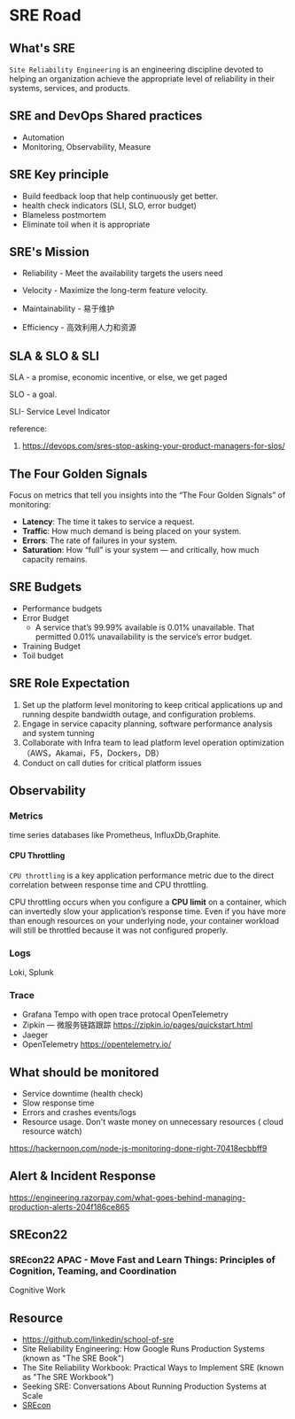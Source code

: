 # SRE Road

## What's SRE

`Site Reliability Engineering` is an engineering discipline devoted to helping an organization achieve the appropriate level of reliability in their systems, services, and products.

## SRE and DevOps Shared practices

- Automation
- Monitoring, Observability, Measure

## SRE Key principle

- Build feedback loop that help continuously get better.
- health check indicators (SLI, SLO, error budget)
- Blameless postmortem
- Eliminate toil when it is appropriate

## SRE's Mission

- Reliability - Meet the availability targets the users need

- Velocity - Maximize the long-term feature velocity.

- Maintainability - 易于维护

- Efficiency - 高效利用人力和资源

## SLA & SLO & SLI

SLA - a promise, economic incentive, or else, we get paged

SLO - a goal.

SLI- Service Level Indicator

reference:

1. <https://devops.com/sres-stop-asking-your-product-managers-for-slos/>

## The Four Golden Signals

Focus on metrics that tell you insights into the “The Four Golden Signals” of monitoring:

- **Latency**: The time it takes to service a request.
- **Traffic**: How much demand is being placed on your system.
- **Errors**: The rate of failures in your system.
- **Saturation**: How “full” is your system — and critically, how much capacity remains.


## SRE Budgets

- Performance budgets
- Error Budget
  - A service that’s 99.99% available is 0.01% unavailable. That permitted 0.01% unavailability is the service’s error budget.
- Training Budget
- Toil budget

## SRE Role Expectation

1. Set up the platform level monitoring to keep critical applications up and running despite bandwidth outage, and configuration problems.
2. Engage in service capacity planning, software performance analysis and system tunning
3. Collaborate with Infra team to lead platform level operation optimization （AWS，Akamai，F5，Dockers，DB）
4. Conduct on call duties for critical platform issues

## Observability

### Metrics

time series databases like Prometheus, InfluxDb,Graphite.

#### CPU Throttling

`CPU throttling` is a key application performance metric due to the direct correlation between response time and CPU throttling. 

CPU throttling occurs when you configure a **CPU limit** on a container, which can invertedly slow your application’s response time. Even if you have more than enough resources on your underlying node, your container workload will still be throttled because it was not configured properly.


### Logs


Loki, Splunk
### Trace

- Grafana Tempo with open trace protocal OpenTelemetry
- Zipkin — 微服务链路跟踪 https://zipkin.io/pages/quickstart.html
- Jaeger
- OpenTelemetry https://opentelemetry.io/

## What should be monitored

- Service downtime (health check)
- Slow response time
- Errors and crashes events/logs
- Resource usage. Don't waste money on unnecessary resources ( cloud resource watch)
	
https://hackernoon.com/node-js-monitoring-done-right-70418ecbbff9

## Alert & Incident Response

https://engineering.razorpay.com/what-goes-behind-managing-production-alerts-204f186ce865

## SREcon22

### SREcon22 APAC - Move Fast and Learn Things: Principles of Cognition, Teaming, and Coordination

Cognitive Work



## Resource

- <https://github.com/linkedin/school-of-sre>
- Site Reliability Engineering: How Google Runs Production Systems (known as "The SRE Book")
- The Site Reliability Workbook: Practical Ways to Implement SRE (known as "The SRE Workbook")
- Seeking SRE: Conversations About Running Production Systems at Scale
- [SREcon](https://www.usenix.org/conference/srecon14/technical-sessions/presentation/keys-sre) 